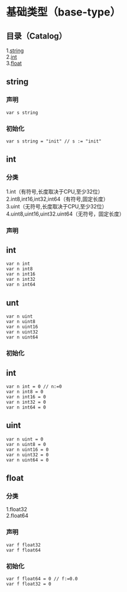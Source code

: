 # 基础类型（base-type）
## 目录（Catalog）
1.[string](https://github.com/EvenBoom/GO-MYGO/blob/master/base-type/README.md#string)</br>
2.[int](https://github.com/EvenBoom/GO-MYGO/blob/master/base-type/README.md#int)</br>
3.[float](https://github.com/EvenBoom/GO-MYGO/blob/master/base-type/README.md#float)</br>
## string
### 声明
```
var s string
```
### 初始化
```
var s string = "init" // s := "init"
```
## int
### 分类
1.int（有符号,长度取决于CPU,至少32位）</br>
2.int8,int16,int32,int64（有符号,固定长度）</br>
3.uint（无符号,长度取决于CPU,至少32位）</br>
4.uint8,uint16,uint32.uint64（无符号，固定长度）</br>
### 声明
int
-----------------------------------
```
var n int
var n int8
var n int16
var n int32
var n int64
```
unt
-----------------------------------
```
var n uint
var n uint8
var n uint16
var n uint32
var n uint64
```
### 初始化
int
-----------------------------------
```
var n int = 0 // n:=0
var n int8 = 0
var n int16 = 0
var n int32 = 0
var n int64 = 0
```
uint
-----------------------------------
```
var n uint = 0
var n uint8 = 0
var n uint16 = 0
var n uint32 = 0
var n uint64 = 0
```
## float
### 分类
1.float32</br>
2.float64</br>
### 声明
```
var f float32
var f float64
```
### 初始化
```
var f float64 = 0 // f:=0.0
var f float32 = 0
```
